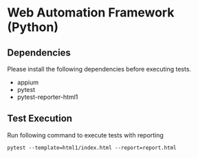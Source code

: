 # Web Automation Framework (Python)

## Dependencies
  Please install the following dependencies before executing tests.
- appium
- pytest
- pytest-reporter-html1


## Test Execution
Run following command to execute tests with reporting

`pytest --template=html1/index.html --report=report.html`

